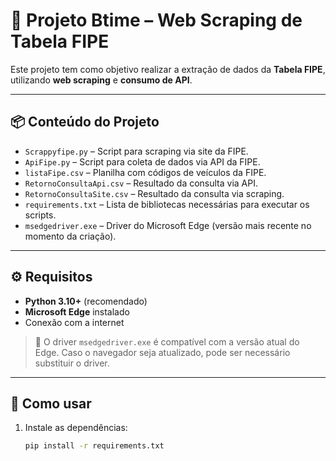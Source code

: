 # 🚗 Projeto Btime – Web Scraping de Tabela FIPE

Este projeto tem como objetivo realizar a extração de dados da **Tabela FIPE**, utilizando **web scraping** e **consumo de API**.

---

## 📦 Conteúdo do Projeto

- `Scrappyfipe.py` – Script para scraping via site da FIPE.
- `ApiFipe.py` – Script para coleta de dados via API da FIPE.
- `listaFipe.csv` – Planilha com códigos de veículos da FIPE.
- `RetornoConsultaApi.csv` – Resultado da consulta via API.
- `RetornoConsultaSite.csv` – Resultado da consulta via scraping.
- `requirements.txt` – Lista de bibliotecas necessárias para executar os scripts.
- `msedgedriver.exe` – Driver do Microsoft Edge (versão mais recente no momento da criação).

---

## ⚙️ Requisitos

- **Python 3.10+** (recomendado)
- **Microsoft Edge** instalado
- Conexão com a internet

> 🔄 O driver `msedgedriver.exe` é compatível com a versão atual do Edge. Caso o navegador seja atualizado, pode ser necessário substituir o driver.

---

## 🧪 Como usar

1. Instale as dependências:
   ```bash
   pip install -r requirements.txt

